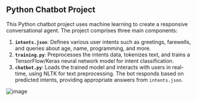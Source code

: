 

## Python Chatbot Project

This Python chatbot project uses machine learning to create a responsive conversational agent. The project comprises three main components:

1. **`intents.json`**: Defines various user intents such as greetings, farewells, and queries about age, name, programming, and more.
2. **`training.py`**: Preprocesses the intents data, tokenizes text, and trains a TensorFlow/Keras neural network model for intent classification.
3. **`chatbot.py`**: Loads the trained model and interacts with users in real-time, using NLTK for text preprocessing. The bot responds based on predicted intents, providing appropriate answers from `intents.json`.


![image](https://github.com/Lavanya6377/chatbot23/assets/122287019/836680c1-82de-43e0-8a26-0c6da7679ad6)
